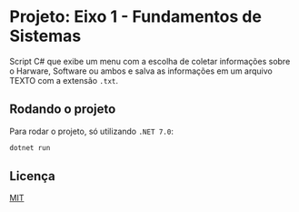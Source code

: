 
# Projeto: Eixo 1 - Fundamentos de Sistemas

Script C# que exibe um menu com a escolha de coletar informações sobre o Harware, Software ou ambos e salva as informações em um arquivo TEXTO com a extensão `.txt`.



## Rodando o projeto

Para rodar o projeto, só utilizando `.NET 7.0`:

```bash
dotnet run
```


## Licença

[MIT](https://choosealicense.com/licenses/mit/)

